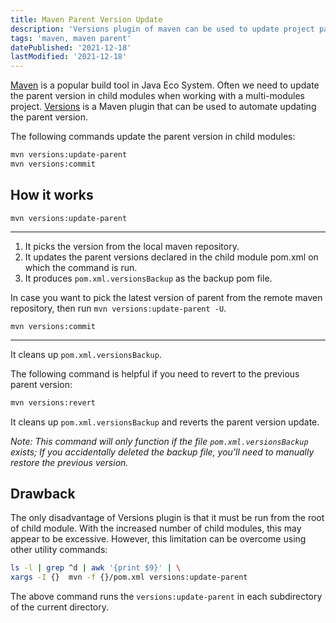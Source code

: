 ```yaml
---
title: Maven Parent Version Update
description: 'Versions plugin of maven can be used to update project parent version.'
tags: 'maven, maven parent'
datePublished: '2021-12-18'
lastModified: '2021-12-18'
---
```


[Maven](https://maven.apache.org) is a popular build tool in Java Eco System. Often we need to update the parent version in child modules when working with a multi-modules project. [Versions](https://www.mojohaus.org/versions-maven-plugin/) is a Maven plugin that can be used to automate updating the parent version.


The following commands update the parent version in child modules:  

```sh
mvn versions:update-parent
mvn versions:commit
```
## How it works
`mvn versions:update-parent`   

---
1. It picks the version from the local maven repository.
2. It updates the parent versions declared in the child module pom.xml on which the command is run. 
3. It produces `pom.xml.versionsBackup` as the backup pom file.

In case you want to pick the latest version of parent from the remote maven repository, then run `mvn versions:update-parent -U`. 

`mvn versions:commit`   

---
It cleans up `pom.xml.versionsBackup`. 


The following command is helpful if you need to revert to the previous parent version: 
```sh
mvn versions:revert
```
It cleans up `pom.xml.versionsBackup` and reverts the parent version update.  

_Note: This command will only function if the file `pom.xml.versionsBackup` exists; If you accidentally deleted the backup file, you'll need to manually restore the previous version._

## Drawback
The only disadvantage of Versions plugin is that it must be run from the root of child module. With the increased number of child modules, this may appear to be excessive. However, this limitation  can be overcome using other utility commands: 


```sh
ls -l | grep ^d | awk '{print $9}' | \
xargs -I {}  mvn -f {}/pom.xml versions:update-parent
```

The above command runs the `versions:update-parent` in each subdirectory of the current directory.



